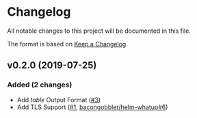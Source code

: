 # Changelog

All notable changes to this project will be documented in this file.

The format is based on [Keep a Changelog](http://keepachangelog.com/en/1.0.0/).


## v0.2.0 (2019-07-25)

### Added (2 changes)

- Add _table_ Output Format ([#3](https://github.com/fabmation-gmbh/helm-whatup/issues/3))
- Add TLS Support ([#1](https://github.com/fabmation-gmbh/helm-whatup/issues/1), [bacongobbler/helm-whatup#6](https://github.com/bacongobbler/helm-whatup/issues/6))

